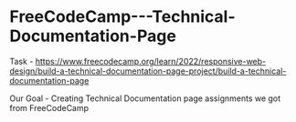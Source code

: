 # FreeCodeCamp---Technical-Documentation-Page

Task - https://www.freecodecamp.org/learn/2022/responsive-web-design/build-a-technical-documentation-page-project/build-a-technical-documentation-page

Our Goal - Creating Technical Documentation page assignments we got from FreeCodeCamp